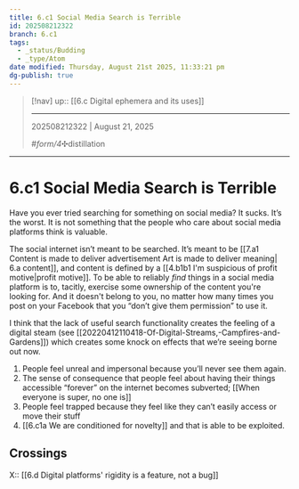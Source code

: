 ```yaml
---
title: 6.c1 Social Media Search is Terrible
id: 202508212322
branch: 6.c1
tags:
  - _status/Budding
  - _type/Atom
date modified: Thursday, August 21st 2025, 11:33:21 pm
dg-publish: true
---
```


> [!nav]
> up:: [[6.c Digital ephemera and its uses]]
>
> ---
> 202508212322 | August 21, 2025
>
> #_form/4_✣distillation

---

# 6.c1 Social Media Search is Terrible

Have you ever tried searching for something on social media? It sucks. It’s the worst. It is not something that the people who care about social media platforms think is valuable.

The social internet isn’t meant to be searched. It’s meant to be [[7.a1 Content is made to deliver advertisement Art is made to deliver meaning| 6.a content]], and content is defined by a [[4.b1b1 I'm suspicious of profit motive|profit motive]]. To be able to reliably *find* things in a social media platform is to, tacitly, exercise some ownership of the content you're looking for. And it doesn't belong to you, no matter how many times you post on your Facebook that you “don’t give them permission” to use it.

I think that the lack of useful search functionality creates the feeling of a digital steam (see [[20220412110418-Of-Digital-Streams,-Campfires-and-Gardens]]) which creates some knock on effects that we’re seeing borne out now.

1. People feel unreal and impersonal because you’ll never see them again.
2. The sense of consequence that people feel about having their things accessible “forever” on the internet becomes subverted; [[When everyone is super, no one is]]
3. People feel trapped because they feel like they can’t easily access or move their stuff
4. [[6.c1a We are conditioned for novelty]] and that is able to be exploited.

## Crossings

X:: [[6.d Digital platforms' rigidity is a feature, not a bug]]